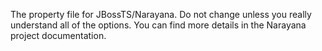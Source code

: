 The property file for JBossTS/Narayana. Do not change unless you really understand all of the options. You can find more details in the Narayana project documentation.
